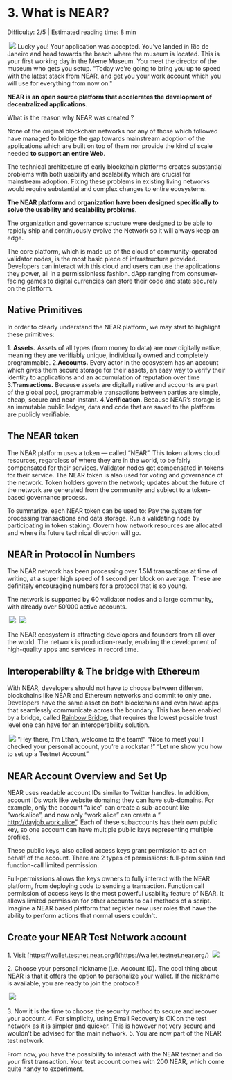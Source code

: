 # 3. What is NEAR?
<Difficulty>Difficulty: 2/5 | Estimated reading time: 8 min</Difficulty>

<Image>
    <img src="/images/chap_3.png">
</Image>

<Spacer />
<narrativeText>
Lucky you! Your application was accepted. You’ve landed in Rio de Janeiro and head towards the beach where the museum is located.
This is your first working day in the Meme Museum. You meet the director of the museum who gets you setup.
<Spacer />
"Today we're going to bring you up to speed with the latest stack from NEAR, and get you your work account which you will use for everything from now on."

</narrativeText>
<Spacer />

**NEAR is an open source platform that accelerates the development of decentralized applications.**

What is the reason why NEAR was created ?

None of the original blockchain networks nor any of those which followed have managed to bridge the gap towards mainstream adoption of the applications which are built on top of them nor provide the kind of scale needed **to support an entire Web**.

The technical architecture of early blockchain platforms creates substantial problems with both usability and scalability which are crucial for mainstream adoption. Fixing these problems in existing living networks would require substantial and complex changes to entire ecosystems.

**The NEAR platform and organization have been designed specifically to solve the usability and scalability problems.**

The organization and governance structure were designed to be able to rapidly ship and continuously evolve the Network so it will always keep an edge.

The core platform, which is made up of the cloud of community-operated validator nodes, is the most basic piece of infrastructure provided. Developers can interact with this cloud and users can use the applications they power, all in a permissionless fashion. dApp ranging from consumer-facing games to digital currencies can store their code and state securely on the platform.

## Native Primitives

In order to clearly understand the NEAR platform, we may start to highlight these primitives:

1\. **Assets.** Assets of all types (from money to data) are now digitally native, meaning they are verifiably unique, individually owned and completely programmable.
2\.**Accounts.** Every actor in the ecosystem has an account which gives them secure storage for their assets, an easy way to verify their identity to applications and an accumulation of reputation over time
3\.**Transactions.** Because assets are digitally native and accounts are part of the global pool, programmable transactions between parties are simple, cheap, secure and near-instant.
4\.**Verification.** Because NEAR’s storage is an immutable public ledger, data and code that are saved to the platform are publicly verifiable.

## The NEAR token
The NEAR platform uses a token — called “NEAR”. This token allows cloud resources, regardless of where they are in the world, to be fairly compensated for their services. Validator nodes get compensated in tokens for their service.
The NEAR token is also used for voting and governance of the network. Token holders govern the network; updates about the future of the network are generated from the community and subject to a token-based governance process.

To summarize, each NEAR  token can be used to:
Pay the system for processing transactions and data storage.
Run a validating node by participating in token staking.
Govern how network resources are allocated and where its future technical direction will go.

## NEAR in Protocol in Numbers
The NEAR network has been processing over 1.5M  transactions at time of writing, at a super high speed of 1 second per block on average. These are definitely encouraging numbers for a protocol that is so young.

The network is supported by 60 validator nodes and a large community, with already over 50’000 active accounts.

<Image>
    <img src="/images/chap_3_1.png">
</Image>
<Spacer />

<Image>
    <img src="/images/chap_3_2.png">
</Image>
<Spacer />

The NEAR ecosystem is attracting developers and founders from all over the world. The network is production-ready, enabling the development of high-quality apps and services in record time.

## Interoperability &  The bridge with Ethereum
With NEAR, developers should not have to choose between different blockchains like NEAR and Ethereum networks and commit to only one. Developers have the same asset on both blockchains and even have apps that seamlessly communicate across the boundary. This has been enabled by a bridge, called <a target="_blank" rel="noreferrer" href="https://github.com/near/rainbow-bridge" >Rainbow Bridge</a>, that requires the lowest possible trust level one can have for an interoperability solution.

<Image>
    <img src="/images/chap_3_3.png">
</Image>

<Spacer />

<narrativeText>
“Hey there, I’m Ethan, welcome to the team!”
“Nice to meet you! I checked your personal account, you’re a rockstar !”
<Spacer />
“Let me show you how to set up a Testnet Account”

</narrativeText>

## NEAR Account Overview and Set Up
NEAR uses readable account IDs  similar to Twitter handles. In addition, account IDs work like website domains; they can have sub-domains.
For example, only the account “alice” can create a sub-account like “work.alice”, and now only “work.alice” can create a “ http://dayjob.work.alice”.
Each of these subaccounts has their own public key, so one account can have multiple public keys representing multiple profiles.

These public keys, also called access keys grant permission to act on behalf of the account. There are 2 types of permissions: full-permission and function-call limited permission.

Full-permissions allows the keys owners to fully interact with the NEAR platform, from deploying code to sending a transaction.
Function call permission of access keys is the most powerful usability feature of NEAR. It allows limited permission for other accounts to call methods of a script.
Imagine a NEAR based platform that register new user roles that have the ability to perform actions that normal users couldn't.

## Create your NEAR Test Network account

1\. Visit [https://wallet.testnet.near.org/](https://wallet.testnet.near.org/)
 <Image>
     <img src="/images/**chap_3_4.png**">
 </Image>

2\. Choose your personal nickname (i.e. Account ID). The cool thing about NEAR is that it offers the option to personalize your wallet.  If the nickname is available, you are ready to join the protocol!

<Image>
    <img src="/images/**chap_3_5.png**">
</Image>

3\. Now it is the time to choose the security method to secure and recover your account.
4\. For simplicity, using Email Recovery is OK on the test network as it is simpler and quicker. This is however not very secure and wouldn’t be advised for the main network.
5\. You are now part of the NEAR test network.

From now, you have the possibility to interact with the NEAR testnet and do your first transaction. Your test account comes with 200 NEAR, which come quite handy to experiment.
